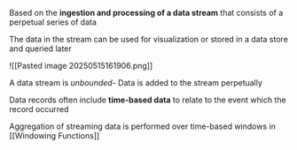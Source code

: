 Based on the **ingestion and processing of a data stream** that consists of a perpetual series of data

The data in the stream can be used for visualization or stored in a data store and queried later

![[Pasted image 20250515161906.png]]

A data stream is *unbounded*- Data is added to the stream perpetually

Data records often include **time-based data** to relate to the event which the record occurred

Aggregation of streaming data is performed over time-based windows in [[Windowing Functions]] 